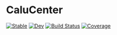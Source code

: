 # CaluCenter

[![Stable](https://img.shields.io/badge/docs-stable-blue.svg)](https://Vking.github.io/CaluCenter.jl/stable)
[![Dev](https://img.shields.io/badge/docs-dev-blue.svg)](https://Vking.github.io/CaluCenter.jl/dev)
[![Build Status](https://github.com/Vking/CaluCenter.jl/actions/workflows/CI.yml/badge.svg?branch=main)](https://github.com/Vking/CaluCenter.jl/actions/workflows/CI.yml?query=branch%3Amain)
[![Coverage](https://codecov.io/gh/Vking/CaluCenter.jl/branch/main/graph/badge.svg)](https://codecov.io/gh/Vking/CaluCenter.jl)
